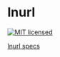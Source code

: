 # lnurl

[![MIT licensed](https://img.shields.io/badge/license-MIT-blue.svg)](https://github.com/edouardparis/rust-lnurl/blob/master/LICENSE)

[lnurl specs](https://github.com/btcontract/lnurl-rfc/blob/master/spec.md)
